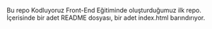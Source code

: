 Bu repo Kodluyoruz Front-End Eğitiminde oluşturduğumuz ilk repo. İçerisinde bir adet README dosyası, bir adet index.html barındırıyor.
